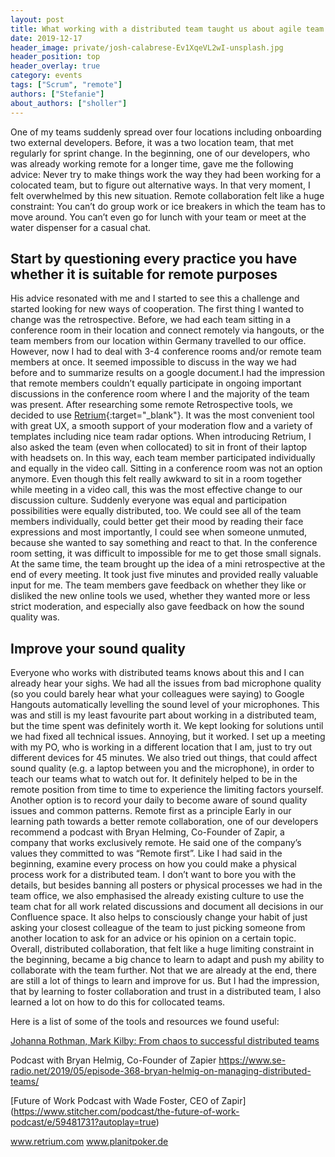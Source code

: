 ```yaml
---
layout: post
title: What working with a distributed team taught us about agile team collaboration
date: 2019-12-17
header_image: private/josh-calabrese-Ev1XqeVL2wI-unsplash.jpg
header_position: top
header_overlay: true
category: events
tags: ["Scrum", "remote"]
authors: ["Stefanie"]
about_authors: ["sholler"]
---
```



One of my teams suddenly spread over four locations including onboarding two external developers. Before, it was a two location team, that met regularly for sprint change.
In the beginning, one of our developers, who was already working remote for a longer time, gave me the following advice: Never try to make things work the way they had been working for a colocated team, but to figure out alternative ways. 
In that very moment, I felt overwhelmed by this new situation. Remote collaboration felt like a huge constraint: You can’t do group work or ice breakers in which the team has to move around. You can’t even go for lunch with your team or meet at the water dispenser for a casual chat. 

## Start by questioning every practice you have whether it is suitable for remote purposes

His advice resonated with me and I started to see this a challenge and started looking for new ways of cooperation. The first thing I wanted to change was the retrospective. Before, we had each team sitting in a conference room in their location and connect remotely via hangouts, or the team members from our location within Germany travelled to our office. However, now I had to deal with 3-4 conference rooms and/or remote team members at once. It seemed impossible to discuss in the way we had before and to summarize results on a google document.I had the impression that remote members couldn’t equally participate in ongoing important discussions in the conference room where I and the majority of the team was present.
After researching some remote Retrospective tools, we decided to use [Retrium](www.retrium.com){:target="_blank"}. It was the most convenient tool with great UX, a smooth support of your moderation flow and a variety of templates including nice team radar options. When introducing Retrium, I also asked the team (even when collocated) to sit in front of their laptop with headsets on. In this way, each team member participated individually and equally in the video call. Sitting in a conference room was not an option anymore. Even though this felt really awkward to sit in a room together while meeting in a video call, this was the most effective change to our discussion culture. Suddenly everyone was equal and participation possibilities were equally distributed, too. We could see all of the team members individually, could better get their mood by reading their face expressions and most importantly, I could see when someone unmuted, because she wanted to say something and react to that. In the conference room setting, it was difficult to impossible for me to get those small signals. 
At the same time, the team brought up the idea of a mini retrospective at the end of every meeting. It took just five minutes and provided really valuable input for me. The team members gave feedback on whether they like or disliked the new online tools we used, whether they wanted more or less strict moderation, and especially also gave feedback on how the sound quality was.

## Improve your sound quality

Everyone who works with distributed teams knows about this and I can already hear your sighs. We had all the issues from bad microphone quality (so you could barely hear what your colleagues were saying) to Google Hangouts  automatically levelling the sound level of your microphones. This was and still is my least favourite part about working in a distributed team, but the time spent was definitely worth it. We kept looking for solutions until we had fixed all technical issues. Annoying, but it worked. I set up a meeting with my PO, who is working in a different location that I am, just to try out different devices for  45 minutes. We also tried out things,  that could affect sound quality (e.g. a laptop between you and the microphone), in order to teach our teams what to watch out for. It definitely helped to be in the remote position from time to time to experience the limiting factors yourself. Another option is to record your daily to become aware of sound quality issues and common patterns.
Remote first as a principle
Early in our learning path towards a better remote collaboration, one of our developers recommend a podcast with Bryan Helming, Co-Founder of Zapir, a company that works exclusively remote. He said one of the company’s values they committed to was “Remote first”. Like I had said in the beginning, examine every process on how you could make a physical process work for a distributed team.
I don’t want to bore you with the details, but besides banning all posters or physical processes we had in the team office, we also emphasised the already existing culture to use the team chat for all work related discussions and document all decisions in our Confluence space. It also helps to consciously change your habit of just asking your closest colleague of the team to just picking someone from another location to ask for an advice or his opinion on a certain topic. 
Overall, distributed collaboration, that felt like a huge limiting constraint in the beginning, became a big chance to learn to adapt and push my ability to collaborate with the team further. Not that we are already at the end, there are still a lot of things to learn and improve for us. But I had the impression, that by learning to foster collaboration and trust in a distributed team, I also learned a lot on how to do this for collocated teams.

Here is a list of some of the tools and resources we found useful:

[Johanna Rothman, Mark Kilby: From chaos to successful distributed teams](https://www.amazon.com/Chaos-Successful-Distributed-Agile-Teams-ebook/dp/B07PRYM1TF)

Podcast with Bryan Helmig, Co-Founder of Zapier
https://www.se-radio.net/2019/05/episode-368-bryan-helmig-on-managing-distributed-teams/

[Future of Work Podcast with Wade Foster, CEO of Zapir]
(https://www.stitcher.com/podcast/the-future-of-work-podcast/e/59481731?autoplay=true)

www.retrium.com
www.planitpoker.de 
